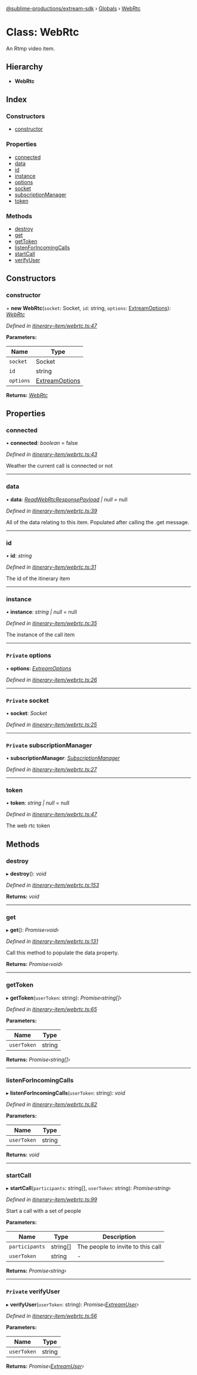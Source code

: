 [@sublime-productions/extream-sdk](../README.md) › [Globals](../globals.md) › [WebRtc](webrtc.md)

# Class: WebRtc

An Rtmp video item.

## Hierarchy

* **WebRtc**

## Index

### Constructors

* [constructor](webrtc.md#constructor)

### Properties

* [connected](webrtc.md#connected)
* [data](webrtc.md#data)
* [id](webrtc.md#id)
* [instance](webrtc.md#instance)
* [options](webrtc.md#private-options)
* [socket](webrtc.md#private-socket)
* [subscriptionManager](webrtc.md#private-subscriptionmanager)
* [token](webrtc.md#token)

### Methods

* [destroy](webrtc.md#destroy)
* [get](webrtc.md#get)
* [getToken](webrtc.md#gettoken)
* [listenForIncomingCalls](webrtc.md#listenforincomingcalls)
* [startCall](webrtc.md#startcall)
* [verifyUser](webrtc.md#private-verifyuser)

## Constructors

###  constructor

\+ **new WebRtc**(`socket`: Socket, `id`: string, `options`: [ExtreamOptions](../interfaces/extreamoptions.md)): *[WebRtc](webrtc.md)*

*Defined in [itinerary-item/webrtc.ts:47](https://github.com/Extream-SaaS/ex-sdk/blob/8b68273/src/itinerary-item/webrtc.ts#L47)*

**Parameters:**

Name | Type |
------ | ------ |
`socket` | Socket |
`id` | string |
`options` | [ExtreamOptions](../interfaces/extreamoptions.md) |

**Returns:** *[WebRtc](webrtc.md)*

## Properties

###  connected

• **connected**: *boolean* = false

*Defined in [itinerary-item/webrtc.ts:43](https://github.com/Extream-SaaS/ex-sdk/blob/8b68273/src/itinerary-item/webrtc.ts#L43)*

Weather the current call is connected or not

___

###  data

• **data**: *[ReadWebRtcResponsePayload](../interfaces/readwebrtcresponsepayload.md) | null* = null

*Defined in [itinerary-item/webrtc.ts:39](https://github.com/Extream-SaaS/ex-sdk/blob/8b68273/src/itinerary-item/webrtc.ts#L39)*

All of the data relating to this item. Populated after calling the .get message.

___

###  id

• **id**: *string*

*Defined in [itinerary-item/webrtc.ts:31](https://github.com/Extream-SaaS/ex-sdk/blob/8b68273/src/itinerary-item/webrtc.ts#L31)*

The id of the itinerary item

___

###  instance

• **instance**: *string | null* = null

*Defined in [itinerary-item/webrtc.ts:35](https://github.com/Extream-SaaS/ex-sdk/blob/8b68273/src/itinerary-item/webrtc.ts#L35)*

The instance of the call item

___

### `Private` options

• **options**: *[ExtreamOptions](../interfaces/extreamoptions.md)*

*Defined in [itinerary-item/webrtc.ts:26](https://github.com/Extream-SaaS/ex-sdk/blob/8b68273/src/itinerary-item/webrtc.ts#L26)*

___

### `Private` socket

• **socket**: *Socket*

*Defined in [itinerary-item/webrtc.ts:25](https://github.com/Extream-SaaS/ex-sdk/blob/8b68273/src/itinerary-item/webrtc.ts#L25)*

___

### `Private` subscriptionManager

• **subscriptionManager**: *[SubscriptionManager](subscriptionmanager.md)*

*Defined in [itinerary-item/webrtc.ts:27](https://github.com/Extream-SaaS/ex-sdk/blob/8b68273/src/itinerary-item/webrtc.ts#L27)*

___

###  token

• **token**: *string | null* = null

*Defined in [itinerary-item/webrtc.ts:47](https://github.com/Extream-SaaS/ex-sdk/blob/8b68273/src/itinerary-item/webrtc.ts#L47)*

The web rtc token

## Methods

###  destroy

▸ **destroy**(): *void*

*Defined in [itinerary-item/webrtc.ts:153](https://github.com/Extream-SaaS/ex-sdk/blob/8b68273/src/itinerary-item/webrtc.ts#L153)*

**Returns:** *void*

___

###  get

▸ **get**(): *Promise‹void›*

*Defined in [itinerary-item/webrtc.ts:131](https://github.com/Extream-SaaS/ex-sdk/blob/8b68273/src/itinerary-item/webrtc.ts#L131)*

Call this method to populate the data property.

**Returns:** *Promise‹void›*

___

###  getToken

▸ **getToken**(`userToken`: string): *Promise‹string[]›*

*Defined in [itinerary-item/webrtc.ts:65](https://github.com/Extream-SaaS/ex-sdk/blob/8b68273/src/itinerary-item/webrtc.ts#L65)*

**Parameters:**

Name | Type |
------ | ------ |
`userToken` | string |

**Returns:** *Promise‹string[]›*

___

###  listenForIncomingCalls

▸ **listenForIncomingCalls**(`userToken`: string): *void*

*Defined in [itinerary-item/webrtc.ts:82](https://github.com/Extream-SaaS/ex-sdk/blob/8b68273/src/itinerary-item/webrtc.ts#L82)*

**Parameters:**

Name | Type |
------ | ------ |
`userToken` | string |

**Returns:** *void*

___

###  startCall

▸ **startCall**(`participants`: string[], `userToken`: string): *Promise‹string›*

*Defined in [itinerary-item/webrtc.ts:99](https://github.com/Extream-SaaS/ex-sdk/blob/8b68273/src/itinerary-item/webrtc.ts#L99)*

Start a call with a set of people

**Parameters:**

Name | Type | Description |
------ | ------ | ------ |
`participants` | string[] | The people to invite to this call  |
`userToken` | string | - |

**Returns:** *Promise‹string›*

___

### `Private` verifyUser

▸ **verifyUser**(`userToken`: string): *Promise‹[ExtreamUser](../interfaces/extreamuser.md)›*

*Defined in [itinerary-item/webrtc.ts:56](https://github.com/Extream-SaaS/ex-sdk/blob/8b68273/src/itinerary-item/webrtc.ts#L56)*

**Parameters:**

Name | Type |
------ | ------ |
`userToken` | string |

**Returns:** *Promise‹[ExtreamUser](../interfaces/extreamuser.md)›*
